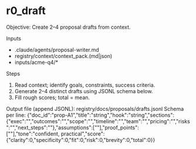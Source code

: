 # r0_draft
Objective: Create 2–4 proposal drafts from context.

Inputs
- .claude/agents/proposal-writer.md
- registry/context/context_pack.(md|json)
- inputs/acme-q4/*

Steps
1) Read context; identify goals, constraints, success criteria.
2) Generate 2–4 distinct drafts using JSONL schema below.
3) Fill rough scores; total = mean.

Output file (append JSONL): registry/docs/proposals/drafts.jsonl
Schema per line:
{"doc_id":"prop-A1","title":"string","hook":"string","sections":{"exec":"","outcomes":"","scope":"","timeline":"","team":"","pricing":"","risks":"","next_steps":""},"assumptions":[""],"proof_points":[""],"tone":"confident, practical","score":{"clarity":0,"specificity":0,"fit":0,"risk":0,"brevity":0,"total":0}}